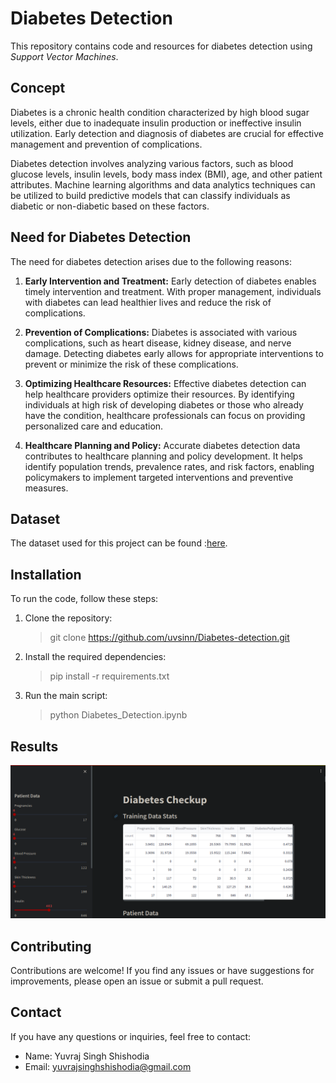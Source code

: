 # Diabetes Detection

This repository contains code and resources for diabetes detection using *Support Vector Machines*.

## Concept

Diabetes is a chronic health condition characterized by high blood sugar levels, either due to inadequate insulin production or ineffective insulin utilization. Early detection and diagnosis of diabetes are crucial for effective management and prevention of complications.

Diabetes detection involves analyzing various factors, such as blood glucose levels, insulin levels, body mass index (BMI), age, and other patient attributes. Machine learning algorithms and data analytics techniques can be utilized to build predictive models that can classify individuals as diabetic or non-diabetic based on these factors.

## Need for Diabetes Detection

The need for diabetes detection arises due to the following reasons:

1. **Early Intervention and Treatment:** Early detection of diabetes enables timely intervention and treatment. With proper management, individuals with diabetes can lead healthier lives and reduce the risk of complications.

2. **Prevention of Complications:** Diabetes is associated with various complications, such as heart disease, kidney disease, and nerve damage. Detecting diabetes early allows for appropriate interventions to prevent or minimize the risk of these complications.

3. **Optimizing Healthcare Resources:** Effective diabetes detection can help healthcare providers optimize their resources. By identifying individuals at high risk of developing diabetes or those who already have the condition, healthcare professionals can focus on providing personalized care and education.

4. **Healthcare Planning and Policy:** Accurate diabetes detection data contributes to healthcare planning and policy development. It helps identify population trends, prevalence rates, and risk factors, enabling policymakers to implement targeted interventions and preventive measures.

## Dataset

The dataset used for this project can be found :[here](https://drive.google.com/file/d/1wokfbUEhAtJxpZgpx3VIAEpP_Vn4nHHW/view?usp=sharing).

## Installation

To run the code, follow these steps:

1. Clone the repository:
   >git clone https://github.com/uvsinn/Diabetes-detection.git
   
2. Install the required dependencies:
   >pip install -r requirements.txt
   
3. Run the main script:
   >python Diabetes_Detection.ipynb

## Results

<img src="results/1.png" width="1000"/>

   
## Contributing

Contributions are welcome! If you find any issues or have suggestions for improvements, please open an issue or submit a pull request.

## Contact

If you have any questions or inquiries, feel free to contact:

- Name: Yuvraj Singh Shishodia
- Email: yuvrajsinghshishodia@gmail.com
